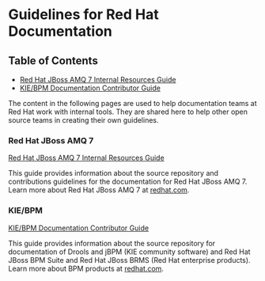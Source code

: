 # Guidelines for Red Hat Documentation

## Table of Contents

*   [Red Hat JBoss AMQ 7 Internal Resources Guide](#Red-Hat-JBoss-AMQ-7)
*   [KIE/BPM Documentation Contributor Guide](#KIE/BPM)

The content in the following pages are used to help documentation teams at Red Hat work with internal tools. They are shared here to help other open source teams in creating their own guidelines.

### Red Hat JBoss AMQ 7

[Red Hat JBoss AMQ 7 Internal Resources Guide](https://redhat-documentation.github.io/amq7/index.html)

This guide provides information about the source repository and contributions guidelines for the documentation for Red Hat JBoss AMQ 7\. Learn more about Red Hat JBoss AMQ 7 at [redhat.com](https://www.redhat.com/en/technologies/jboss-middleware/amq).

### KIE/BPM

[KIE/BPM Documentation Contributor Guide](https://redhat-documentation.github.io/bpm/index.html)

This guide provides information about the source repository for documentation of Drools and jBPM (KIE community software) and Red Hat JBoss BPM Suite and Red Hat JBoss BRMS (Red Hat enterprise products). Learn more about BPM products at [redhat.com](https://www.redhat.com/en/technologies/jboss-middleware/bpm).
